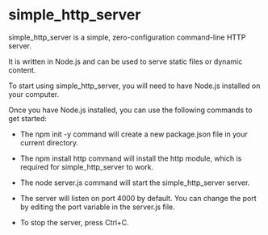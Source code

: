 # simple_http_server
simple_http_server is a simple, zero-configuration command-line HTTP server.

It is written in Node.js and can be used to serve static files or dynamic content.

To start using simple_http_server, you will need to have Node.js installed on your computer.

Once you have Node.js installed, you can use the following commands to get started:

- The npm init -y command will create a new package.json file in your current directory.

- The npm install http command will install the http module, which is required for simple_http_server to work.

- The node server.js command will start the simple_http_server server.

- The server will listen on port 4000 by default. You can change the port by editing the port variable in the server.js file.

- To stop the server, press Ctrl+C.

